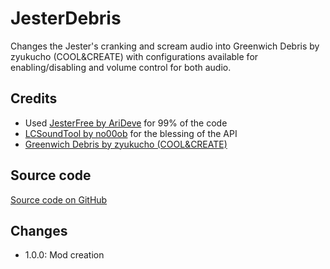 # JesterDebris
Changes the Jester's cranking and scream audio into Greenwich Debris by zyukucho (COOL&CREATE) with configurations available for enabling/disabling and volume control for both audio.<br>

## Credits
- Used [JesterFree by AriDeve](https://github.com/AriDeve/JesterFree) for 99% of the code
- [LCSoundTool by no00ob](https://github.com/no00ob/LCSoundTool) for the blessing of the API
- [Greenwich Debris by zyukucho (COOL&CREATE)](https://www.youtube.com/watch?v=EYlLg9KM_R8)

## Source code
[Source code on GitHub](https://github.com/Minzhire/JesterDebris)

## Changes
- 1.0.0: Mod creation
